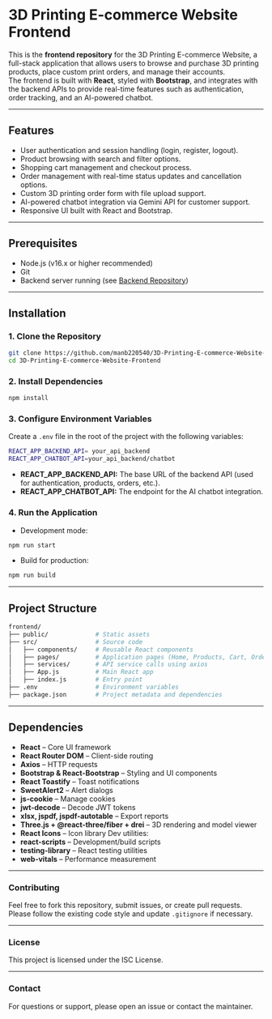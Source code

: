 # 3D Printing E-commerce Website Frontend

This is the **frontend repository** for the 3D Printing E-commerce Website, a full-stack application that allows users to browse and purchase 3D printing products, place custom print orders, and manage their accounts.  
The frontend is built with **React**, styled with **Bootstrap**, and integrates with the backend APIs to provide real-time features such as authentication, order tracking, and an AI-powered chatbot.

---

## Features

- User authentication and session handling (login, register, logout).
- Product browsing with search and filter options.
- Shopping cart management and checkout process.
- Order management with real-time status updates and cancellation options.
- Custom 3D printing order form with file upload support.
- AI-powered chatbot integration via Gemini API for customer support.
- Responsive UI built with React and Bootstrap.

---

## Prerequisites

- Node.js (v16.x or higher recommended)
- Git
- Backend server running (see [Backend Repository](../print3d-backend))

---

## Installation

### 1. Clone the Repository

```bash
git clone https://github.com/manb220540/3D-Printing-E-commerce-Website-Frontend.git
cd 3D-Printing-E-commerce-Website-Frontend
```

### 2. Install Dependencies

```bash
npm install
```

### 3. Configure Environment Variables

Create a `.env` file in the root of the project with the following variables:

```bash
REACT_APP_BACKEND_API= your_api_backend
REACT_APP_CHATBOT_API=your_api_backend/chatbot

```

- **REACT_APP_BACKEND_API:** The base URL of the backend API (used for authentication, products, orders, etc.).
- **REACT_APP_CHATBOT_API:** The endpoint for the AI chatbot integration.

### 4. Run the Application

- Development mode:

```bash
npm run start
```

- Build for production:

```bash
npm run build
```

---

## Project Structure

```bash
frontend/
├── public/             # Static assets
├── src/                # Source code
│   ├── components/     # Reusable React components
│   ├── pages/          # Application pages (Home, Products, Cart, Orders, Admin, etc.)
│   ├── services/       # API service calls using axios
│   ├── App.js          # Main React app
│   ├── index.js        # Entry point
├── .env                # Environment variables
├── package.json        # Project metadata and dependencies
```

---

## Dependencies

- **React** – Core UI framework
- **React Router DOM** – Client-side routing
- **Axios** – HTTP requests
- **Bootstrap & React-Bootstrap** – Styling and UI components
- **React Toastify** – Toast notifications
- **SweetAlert2** – Alert dialogs
- **js-cookie** – Manage cookies
- **jwt-decode** – Decode JWT tokens
- **xlsx, jspdf, jspdf-autotable** – Export reports
- **Three.js + @react-three/fiber + drei** – 3D rendering and model viewer
- **React Icons** – Icon library
  Dev utilities:
- **react-scripts** – Development/build scripts
- **testing-library** – React testing utilities
- **web-vitals** – Performance measurement

---

### Contributing

Feel free to fork this repository, submit issues, or create pull requests. Please follow the existing code style and update `.gitignore` if necessary.

---

### License

This project is licensed under the ISC License.

---

### Contact

For questions or support, please open an issue or contact the maintainer.

